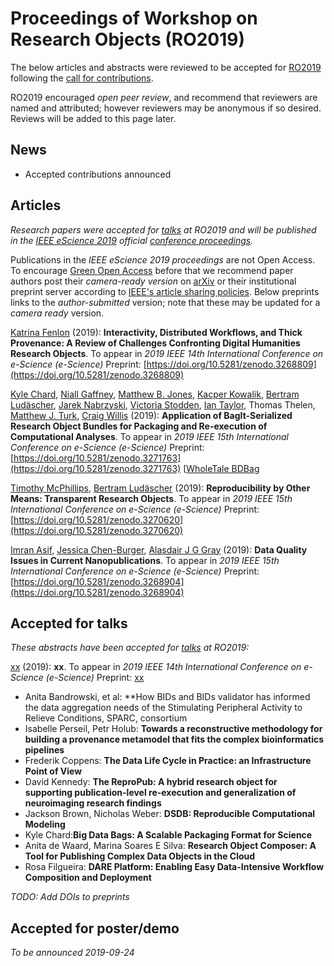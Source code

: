# Proceedings of Workshop on Research Objects (RO2019)


The below articles and abstracts were reviewed to be accepted for [RO2019](/ro2019/) following the [call for contributions](ro2019/cfp). <!-- See also the [schedule](/ro2019/schedule/) for the corresponding talks. -->

RO2019 encouraged _open peer review_, and recommend that reviewers are named and attributed; however reviewers may be anonymous if so desired. Reviews will be added to this page later.

## News

* Accepted contributions announced


## Articles

_Research papers were accepted for [talks](/ro2019/schedule/) at RO2019 and will be published in the [IEEE eScience 2019](https://escience2019.sdsc.edu/) official [conference proceedings](https://ieeexplore.ieee.org/servlet/opac?punumber=1001511 )._

Publications in the _IEEE eScience 2019 proceedings_ are not Open Access. To encourage [Green Open Access](http://www.library.manchester.ac.uk/using-the-library/staff/research/services/open-access-at-manchester/understanding-open-access/#d.en.403436) before that we recommend paper authors post their _camera-ready version_ on [arXiv](https://arxiv.org/) or their institutional preprint server according to [IEEE's article sharing policies](https://ieeeauthorcenter.ieee.org/publish-with-ieee/author-education-resources/guidelines-and-policies/policy-posting-your-article/). Below preprints links to the _author-submitted_ version; note that these may be updated for a _camera ready_ version.

[Katrina Fenlon](https://orcid.org/0000-0003-1483-5335) (2019):
**Interactivity, Distributed Workflows, and Thick Provenance: A Review of Challenges Confronting Digital Humanities Research Objects**.
To appear in _2019 IEEE 14th International Conference on e-Science (e-Science)_
Preprint: [https://doi.org/10.5281/zenodo.3268809](https://doi.org/10.5281/zenodo.3268809)

[Kyle Chard](https://orcid.org/0000-0002-7370-4805),
[Niall Gaffney](https://orcid.org/0000-0002-3668-9853),
[Matthew B. Jones](https://orcid.org/0000-0003-0077-4738),
[Kacper Kowalik](https://orcid.org/0000-0003-1709-3744),
[Bertram Ludäscher](https://orcid.org/0000-0001-9140-936X),
[Jarek Nabrzyski](https://orcid.org/0000-0002-3985-3620),
[Victoria Stodden](https://orcid.org/0000-0003-2015-7825),
[Ian Taylor](https://orcid.org/0000-0002-8904-9630),
Thomas Thelen,
[Matthew J. Turk](https://orcid.org/0000-0002-5294-0198),
[Craig Willis](https://orcid.org/0000-0002-6148-7196) (2019):
**Application of BagIt-Serialized Research Object Bundles for Packaging and Re-execution of Computational Analyses**.
To appear in _2019 IEEE 15th International Conference on e-Science (e-Science)_
Preprint: [https://doi.org/10.5281/zenodo.3271763](https://doi.org/10.5281/zenodo.3271763)
[[WholeTale BDBag](https://zenodo.org/record/3271763/files/5cb4ffead9323600016c4d4c.zip?download=1)

[Timothy McPhillips](https://orcid.org/xx), [Bertram Ludäscher](https://orcid.org/0000-0001-9140-936X) (2019):
**Reproducibility by Other Means: Transparent Research Objects**.
To appear in _2019 IEEE 15th International Conference on e-Science (e-Science)_
Preprint: [https://doi.org/10.5281/zenodo.3270620](https://doi.org/10.5281/zenodo.3270620)

[Imran Asif](https://orcid.org/0000-0002-1144-6265), [Jessica Chen-Burger](https://orcid.org/0000-0002-7909-0541), [Alasdair J G Gray](https://orcid.org/0000-0002-5711-4872) (2019):
**Data Quality Issues in Current Nanopublications**.
To appear in _2019 IEEE 15th International Conference on e-Science (e-Science)_
Preprint: [https://doi.org/10.5281/zenodo.3268904](https://doi.org/10.5281/zenodo.3268904)


## Accepted for talks

_These abstracts have been accepted for [talks](/ro2019/schedule/) at RO2019:_


[xx](https://orcid.org/xx) (2019):
**xx**.
To appear in _2019 IEEE 14th International Conference on e-Science (e-Science)_
Preprint: [xx](xx)


* Anita Bandrowski, et al: **How BIDs and BIDs validator has informed the data aggregation needs of the Stimulating Peripheral Activity to Relieve Conditions, SPARC, consortium
* Isabelle Perseil, Petr Holub: **Towards a reconstructive methodology for building a provenance metamodel that fits the complex bioinformatics pipelines**
* Frederik Coppens: **The Data Life Cycle in Practice: an Infrastructure Point of View**
* David Kennedy: **The ReproPub: A hybrid research object for supporting publication-level re-execution and generalization of neuroimaging research findings**
* Jackson Brown,  Nicholas Weber: **DSDB: Reproducible Computational Modeling**
* Kyle Chard:**Big Data Bags: A Scalable Packaging Format for Science**
* Anita de Waard,  Marina Soares E Silva: **Research Object Composer: A Tool for Publishing Complex Data Objects in the Cloud**
* Rosa Filgueira: **DARE Platform: Enabling Easy Data-Intensive Workflow Composition and Deployment**

_TODO: Add DOIs to preprints_


## Accepted for poster/demo

_To be announced 2019-09-24_
